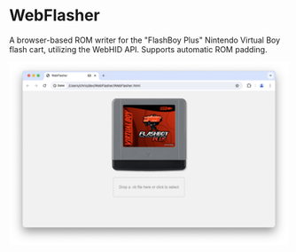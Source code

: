# WebFlasher

A browser-based ROM writer for the "FlashBoy Plus" Nintendo Virtual Boy flash cart, utilizing the WebHID API. Supports automatic ROM padding.

![](Screenshot.png?raw=true)
